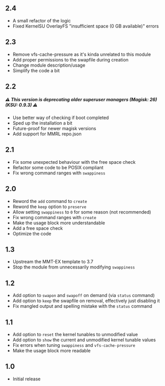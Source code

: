 ## 2.4
- A small refactor of the logic
- Fixed KernelSU OverlayFS "insufficient space (0 GB available)" errors

## 2.3
- Remove vfs-cache-pressure as it's kinda unrelated to this module
- Add proper permissions to the swapfile during creation
- Change module description/usage
- Simplify the code a bit

## 2.2
##### ⚠️ This version is deprecating older superuser managers (Magisk: 26) (KSU: 0.9.3) ⚠️
- Use better way of checking if boot completed
- Sped up the installation a bit
- Future-proof for newer magisk versions
- Add support for MMRL repo.json

## 2.1
- Fix some unexpected behaviour with the free space check
- Refactor some code to be POSIX compliant
- Fix wrong command ranges with `swappiness`

## 2.0
- Reword the `add` command to `create`
- Reword the `keep` option to `preserve`
- Allow setting `swappiness` to `0` for some reason (not recommended)
- Fix wrong command ranges with `create`
- Make the usage block more understandable
- Add a free space check
- Optimize the code

## 1.3
- Upstream the MMT-EX template to 3.7
- Stop the module from unnecessarily modifying `swappiness`

## 1.2
- Add option to `swapon` and `swapoff` on demand (via `status` command)
- Add option to `keep` the swapfile on removal, effectively just disabling it
- Fix mangled output and spelling mistake with the `status` command

## 1.1
- Add option to `reset` the kernel tunables to unmodified value
- Add option to `show` the current and unmodified kernel tunable values
- Fix errors when tuning `swappiness` and `vfs-cache-pressure`
- Make the usage block more readable

## 1.0
- Initial release